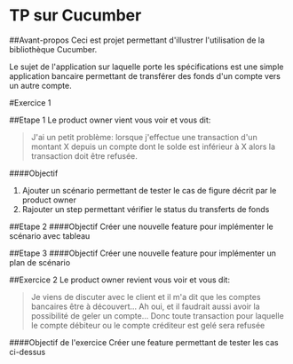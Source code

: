 # TP sur Cucumber
##Avant-propos
Ceci est projet permettant d'illustrer l'utilisation de la bibliothèque Cucumber.

Le sujet de l'application sur laquelle porte les spécifications est une simple application bancaire permettant de transférer des fonds d'un compte vers un autre compte.

#Exercice 1

##Etape 1
Le product owner vient vous voir et vous dit:
> J'ai un petit problème: lorsque j'effectue une transaction d'un montant X depuis un compte dont le solde est inférieur à X alors la transaction doit être refusée.

####Objectif
1. Ajouter un scénario permettant de tester le cas de figure décrit par le product owner
2. Rajouter un step permettant vérifier le status du transferts de fonds

##Etape 2
####Objectif
Créer une nouvelle feature pour implémenter le scénario avec tableau

##Etape 3 
####Objectif
Créer une nouvelle feature pour implémenter un plan de scénario

##Exercice 2
Le product owner revient vous voir et vous dit:
> Je viens de discuter avec le client et il m'a dit que les comptes bancaires être à découvert...
> Ah oui, et il faudrait aussi avoir la possibilité de geler un compte...  Donc toute transaction pour laquelle le compte débiteur ou le compte créditeur est gelé sera refusée

####Objectif de l'exercice
Créer une feature permettant de tester les cas ci-dessus



